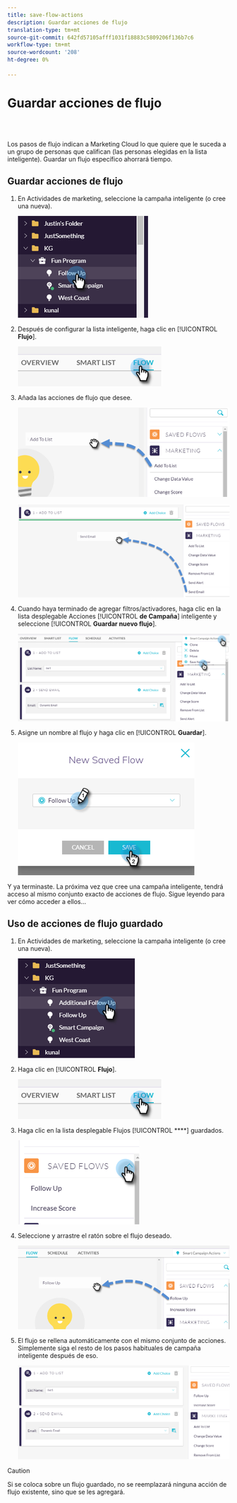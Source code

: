 ```yaml
---
title: save-flow-actions
description: Guardar acciones de flujo
translation-type: tm+mt
source-git-commit: 642fd57105afff1031f18883c5809206f136b7c6
workflow-type: tm+mt
source-wordcount: '208'
ht-degree: 0%

---
```



# Guardar acciones de flujo

<br> 

Los pasos de flujo indican a Marketing Cloud lo que quiere que le suceda a un grupo de personas que califican (las personas elegidas en la lista inteligente). Guardar un flujo específico ahorrará tiempo.

## Guardar acciones de flujo

1. En Actividades de marketing, seleccione la campaña inteligente (o cree una nueva).

   ![Imagen uno](/help/sky/assets/smart-lists-and-static-lists/save-flow-actions/save-flow-actions-1.png)

1. Después de configurar la lista inteligente, haga clic en [!UICONTROL **Flujo**].

   ![Imagen dos](/help/sky/assets/smart-lists-and-static-lists/save-flow-actions/save-flow-actions-2.png)

1. Añada las acciones de flujo que desee.

   ![Imagen tres](/help/sky/assets/smart-lists-and-static-lists/save-flow-actions/save-flow-actions-3.png)

   ![Imagen Cuatro](/help/sky/assets/smart-lists-and-static-lists/save-flow-actions/save-flow-actions-4.png)

1. Cuando haya terminado de agregar filtros/activadores, haga clic en la lista desplegable Acciones [!UICONTROL **de Campaña**] inteligente y seleccione [!UICONTROL **Guardar nuevo flujo**].

   ![Imagen cinco](/help/sky/assets/smart-lists-and-static-lists/save-flow-actions/save-flow-actions-5.png)

1. Asigne un nombre al flujo y haga clic en [!UICONTROL **Guardar**].

   ![Imagen seis](/help/sky/assets/smart-lists-and-static-lists/save-flow-actions/save-flow-actions-6.png)

Y ya terminaste. La próxima vez que cree una campaña inteligente, tendrá acceso al mismo conjunto exacto de acciones de flujo. Sigue leyendo para ver cómo acceder a ellos...

## Uso de acciones de flujo guardado

1. En Actividades de marketing, seleccione la campaña inteligente (o cree una nueva).

   ![Imagen siete](/help/sky/assets/smart-lists-and-static-lists/save-flow-actions/save-flow-actions-7.png)

1. Haga clic en [!UICONTROL **Flujo**].

   ![Imagen ocho](/help/sky/assets/smart-lists-and-static-lists/save-flow-actions/save-flow-actions-8.png)

1. Haga clic en la lista desplegable Flujos [!UICONTROL ****] guardados.

   ![Imagen nueve](/help/sky/assets/smart-lists-and-static-lists/save-flow-actions/save-flow-actions-9.png)

1. Seleccione y arrastre el ratón sobre el flujo deseado.

   ![Imagen Diez](/help/sky/assets/smart-lists-and-static-lists/save-flow-actions/save-flow-actions-10.png)

1. El flujo se rellena automáticamente con el mismo conjunto de acciones. Simplemente siga el resto de los pasos habituales de campaña inteligente después de eso.

   ![Imagen once](/help/sky/assets/smart-lists-and-static-lists/save-flow-actions/save-flow-actions-11.png)

>[!CAUTION]
>
>Si se coloca sobre un flujo guardado, no se reemplazará ninguna acción de flujo existente, sino que se les agregará.
